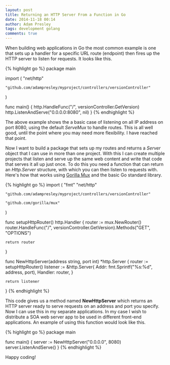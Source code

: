 ```yaml
---
layout: post
title: Returning an HTTP Server From a Function in Go
date: 2014-11-18 00:14
author: Adam Presley
tags: development golang
comments: true
---
```

When building web applications in Go the most common example is one that sets up a handler for a specific URL route (endpoint) then fires up the HTTP server to listen for requests. It looks like this.

{% highlight go %}
package main

import (
    "net/http"

    "github.com/adampresley/myproject/controllers/versionController"
)

func main() {
    http.HandleFunc("/", versionController.GetVersion)
    http.ListenAndServe("0.0.0.0:8080", nil)
}
{% endhighlight %}

The above example shows the a basic case of listening on all IP address on port 8080, using the default *ServeMux* to handle routes. This is all well good, until the point where you may need more flexibility. I have reached that point.

Now I want to build a package that sets up my routes and returns a *Server* object that I can use in more than one project. With this I can create multiple projects that listen and serve up the same web content and write that code that serves it all up just once. To do this you need a function that can return an *Http.Server* structure, with which you can then listen to requests with. Here's how that works using [Gorilla Mux](https://github.com/gorilla/mux) and the basic Go standard library.

{% highlight go %}
import (
    "fmt"
    "net/http"

    "github.com/adampresley/myproject/controllers/versionController"

    "github.com/gorilla/mux"
)

func setupHttpRouter() http.Handler {
    router := mux.NewRouter()
    router.HandleFunc("/", versionController.GetVersion).Methods("GET", "OPTIONS")

    return router
}

func NewHttpServer(address string, port int) *http.Server {
    router := setupHttpRouter()
    listener := &http.Server{
        Addr:    fmt.Sprintf("%s:%d", address, port),
        Handler: router,
    }

    return listener
}
{% endhighlight %}

This code gives us a method named **NewHttpServer** which returns an HTTP server ready to serve requests on an address and port you specify. Now I can use this in my separate applications. In my case I wish to distribute a SOA web server app to be used in different front-end applications. An example of using this function would look like this.

{% highlight go %}
package main

func main() {
    server := NewHttpServer("0.0.0.0", 8080)
    server.ListenAndServe()
}
{% endhighlight %}

Happy coding!